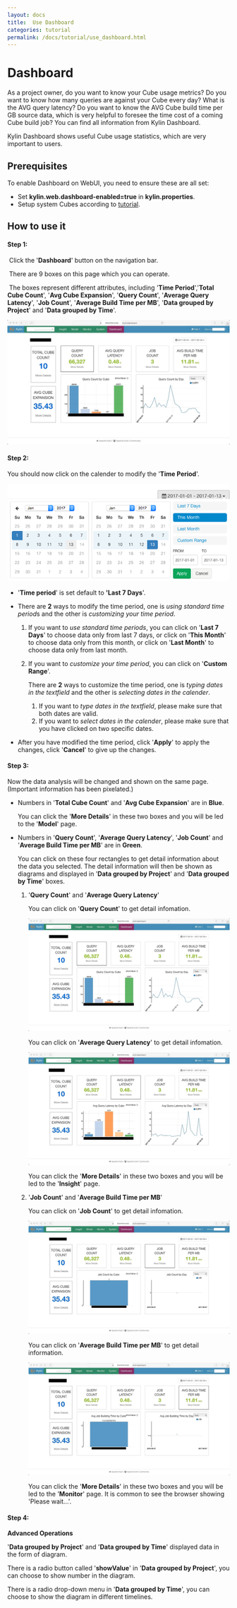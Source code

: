 ```yaml
---
layout: docs
title:  Use Dashboard
categories: tutorial
permalink: /docs/tutorial/use_dashboard.html
---
```


# Dashboard

As a project owner, do you want to know your Cube usage metrics? Do you want to know how many queries are against your Cube every day? What is the AVG query latency? Do you want to know the AVG Cube build time per GB source data, which is very helpful to foresee the time cost of a coming Cube build job? You can find all information from Kylin Dashboard. 

Kylin Dashboard shows useful Cube usage statistics, which are very important to users.

## Prerequisites

To enable Dashboard on WebUI, you need to ensure these are all set:
* Set **kylin.web.dashboard-enabled=true** in **kylin.properties**.
* Setup system Cubes according to [tutorial](setup_systemcube.html).

## How to use it

#### Step 1:

​	Click the '**Dashboard**' button on the navigation bar.

​	There are 9 boxes on this page which you can operate.

​	The boxes represent different attributes, including '**Time Period**','**Total Cube Count**', '**Avg Cube Expansion**', '**Query Count**', '**Average Query Latency**', '**Job Count**', '**Average Build Time per MB**', '**Data grouped by Project**' and '**Data grouped by Time**'. 

![Kylin Dashboard](../../images/Dashboard/QueryCount.jpg)

#### Step 2:

You should now click on the calender to modify the '**Time Period**'.

![SelectPeriod](../../images/Dashboard/SelectPeriod.png)

- '**Time period**' is set default to **'Last 7 Days**'.

- There are **2** ways to modify the time period, one is *using standard time period*s and the other is *customizing your time period*.

  1. If you want to *use standard time periods*, you can click on '**Last 7 Days**' to choose data only from last 7 days, or click on '**This Month**' to choose data only from this month, or click on '**Last Month**' to choose data only from last month. 

  2. If you want to *customize your time period*, you can click on '**Custom Range**'.

     There are **2** ways to customize the time period, one is *typing dates in the textfield* and the other is *selecting dates in the calender*.

     1. If you want to *type dates in the textfield*, please make sure that both dates are valid.
     2. If you want to *select dates in the calender*, please make sure that you have clicked on two specific dates.

- After you have modified the time period, click '**Apply**' to apply the changes, click '**Cancel**' to give up the changes.

#### Step 3:

Now the data analysis will be changed and shown on the same page. (Important information has been pixelated.)

- Numbers in '**Total Cube Count**' and '**Avg Cube Expansion**' are in **Blue**.

  You can click the '**More Details**' in these two boxes and you will be led to the '**Model**' page. 

- Numbers in '**Query Count**', '**Average Query Latency**', '**Job Count**' and '**Average Build Time per MB**' are in **Green**.

  You can click on these four rectangles to get detail information about the data you selected. The detail information will then be shown as diagrams and displayed in '**Data grouped by Project**' and '**Data grouped by Time**' boxes.

  1. '**Query Count**' and '**Average Query Latency**'

     You can click on '**Query Count**' to get detail infomation. 

     ![QueryCount](../../images/Dashboard/QueryCount.jpg)

     You can click on '**Average Query Latency**' to get detail infomation. 

     ![AVG-Query-Latency](../../images/Dashboard/AVGQueryLatency.jpg)

     You can click the '**More Details**' in these two boxes and you will be led to the '**Insight**' page. 

  2. '**Job Count**' and '**Average Build Time per MB**'

     You can click on '**Job Count**' to get detail infomation. 

     ![Job-Count](../../images/Dashboard/JobCount.jpg)

     You can click on '**Average Build Time per MB**' to get detail information. 

     ![AVG-Build-Time](../../images/Dashboard/AVGBuildTimePerMB.jpg)

     You can click the '**More Details**' in these two boxes and you will be led to the '**Monitor**' page. It is common to see the browser showing 'Please wait...'.

#### Step 4:

**Advanced Operations**

'**Data grouped by Project**' and '**Data grouped by Time**' displayed data in the form of diagram.

There is a radio button called '**showValue**' in '**Data grouped by Project**', you can choose to show number in the diagram.

There is a radio drop-down menu in '**Data grouped by Time**', you can choose to show the diagram in different timelines.
